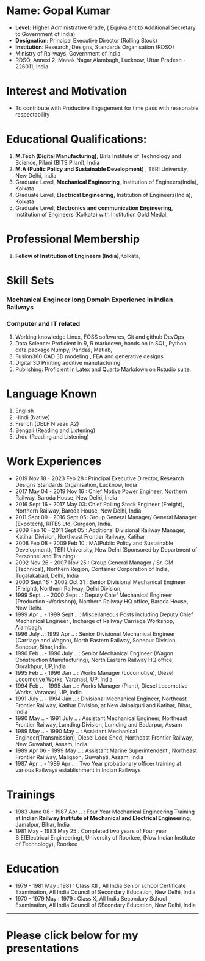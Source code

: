 # Name: Gopal Kumar
- **Level:** Higher Administrative Grade, ( Equivalent to Additional Secretary to Government of India)
- **Designation**: Principal Executive Director (Rolling Stock)
- **Institution**: Research, Designs, Standards Organisation (RDSO)
- Ministry of Railways, Government of India
- RDSO, Annexi 2, Manak Nagar,Alambagh, Lucknow, Uttar Pradesh - 226011, India 


# Interest and Motivation 

- To contribute with Productive Engagement for time pass with reasonable respectability 


# Educational Qualifications:
1. **M.Tech (Digital Manufacturing)**, Birla Institute of Technology and Science, Pilani (BITS Pilani), India
2. **M.A (Public Policy and Sustainable Development)** , TERI University, New Delhi, India
3. Graduate Level, **Mechanical Engineering**, Institution of Engineers(India), Kolkata
4. Graduate Level, **Electrical Engineering**, Institution of Engineers(India), Kolkata
5. Graduate Level, **Electronics and communication Engineering**, Institution of Engineers (Kolkata) with Institution Gold Medal.

# Professional Membership
1. **Fellow of Institution of Engineers (India)**,Kolkata, 

# Skill Sets
### Mechanical Engineer long Domain Experience in Indian Railways
### Computer and IT related
1. Working knowledge Linux, FOSS softwares, Git and github DevOps
2. Data Science: Proficient in R, R markdown, hands on in SQL, Python data package Numpy, Pandas, Matlab, 
4. Fusion360 CAD 3D modeling , FEA and generative designs
5. Digital 3D Printing additive manufacturing
6. Publishing:  Proficient in Latex and Quarto Markdown on Rstudio suite.

# Language Known
1. English
2. Hindi (Native)
3. French (DELF Niveau A2)
4. Bengali (Reading and Listening)
5. Urdu (Reading and Listening)

# Work Experiences
- 2019 Nov 18 - 2023 Feb 28 : Principal Executive Director, Research Designs Standards Organisation, Lucknow, India
- 2017 May 04 - 2019 Nov 16 : Chief Motive Power Engineer, Northern Railway, Baroda House, New Delhi, India
- 2016 Sept 16 - 2017 May 03: Chief Rolling Stock Engineer (Freight), Northern Railway, Baroda House, New Delhi, India
- 2011 Sept 09 - 2016 Sept 05: Group General Manager/ General Manager (Expotech), RITES Ltd, Gurgaon, India.
- 2009 Feb 16 - 2011 Sept 05 : Additional Divisional Railway Manager, Katihar Division, Northeast Frontier Railway, Katihar
- 2008 Feb 08 - 2009 Feb 10 : MA(Public Policy and Sustainable Development), TERI University, New Delhi (Sponsored by Department of Personnel and Training)
- 2002 Nov 26 - 2007 Nov 25 : Group General Manager / Sr. GM (Technical), Northern Region, Container Corporation of India, Tugalakabad, Delhi, India
- 2000 Sept 16 - 2002 Oct 31 : Senior Divisional Mechanical Engineer (Freight),  Northern Railway, Delhi Division,
- 1999 Sept .. - 2000 Sept ..: Deputy Chief Mechanical Engineer (Production -Workshop), Northern Railway HQ office, Baroda House, New Delhi.
- 1999 Apr .. - 1999 Sept .. : Miscellaneous Posts including Deputy Chief Mechanical Engineer , Incharge of Railway Carriage Workshop, Alambagh.
- 1996 July ... 1999 Apr ..  : Senior Divisional Mechanical Engineer (Carriage and Wagon), North Eastern Railway, Sonepur Division, Sonepur, Bihar,India.
- 1996 Feb .. - 1996 July .. : Senior Mechanical Engineer (Wagon Construction Manufacturing), North Eastern Railway HQ office, Gorakhpur, UP,India
- 1995 Feb .. - 1996 Jan ..  : Works Manager (Locomotive), Diesel Locomotive Works, Varanasi, UP, India
- 1994 Feb .. - 1995 Jan ..  : Works Manager (Plant), Diesel Locomotive Works, Varanasi, UP, India
- 1991 July .. - 1994 Jan ..  : Divisional Mechanical Engineer, Northeast Frontier Railway, Katihar Division, at New Jalpaiguri and  Katihar, Bihar, India
- 1990 May .. - 1991 July .. : Assistant Mechanical Engineer, Northeast Frontier Railway, Lumding Division, Lumding and Badarpur, Assam 
- 1989 May .. - 1990 May .. : Assistant Mechanical Engineer(Transmission), Diesel Loco Shed, Northeast Frontier Railway, New Guwahati, Assam, India
- 1989 Apr 06 - 1999 May ..  : Assistant Marine Superintendent , Northeast Frontier Railway, Maligaon, Guwahati, Assam, India
- 1987 Apr .. - 1989 Apr .. : Two Year probationary officer training at various Railways establishment in Indian Railways

# Trainings
- 1983 June 08 - 1987 Apr .. : Four Year Mechanical Engineering Training at **Indian Railway Institute of Mechanical and Electrical Engineering**, Jamalpur, Bihar, India
- 1981 May - 1983 May 25 : Completed two years of Four year B.E(Electrical Engineering), University of Roorkee, (Now Indian Institute of Technology), Roorkee

# Education
- 1979 - 1981 May : 1981 : Class XII , All India Senior school Certificate Examination, All India Council of Secondary Education, New Delhi, India
- 1970 - 1979 May : 1979 : Class X, All India Secondary School Examination, All India Council of SEcondary Education, New Delhi, India


---


# Please click below for my presentations

